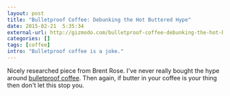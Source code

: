```yaml
---
layout: post
title: "Bulletproof Coffee: Debunking the Hot Buttered Hype"
date: 2015-02-21  5:35:34
external-url: http://gizmodo.com/bulletproof-coffee-debunking-the-hot-buttered-hype-1681321467
categories: []
tags: [coffee]
intro: "Bulletproof coffee is a joke."
---
```


Nicely researched piece from Brent Rose. I've never really bought the 
hype around [bulletproof coffee](http://www.nytimes.com/2014/12/14/style/the-cult-of-the-bulletproof-coffee-diet.html?_r=0). Then again, if butter in your coffee is 
your thing then don't let this stop you.
